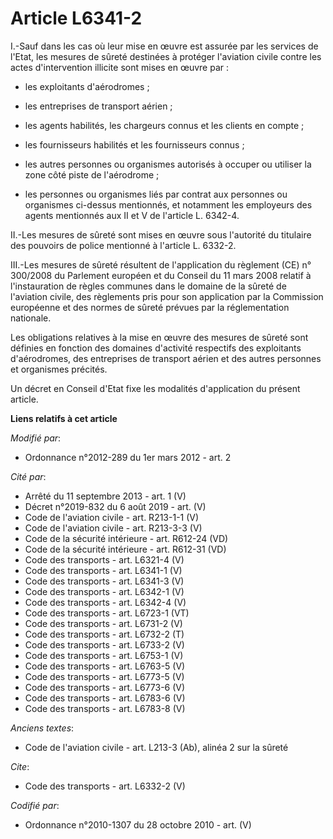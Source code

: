 # Article L6341-2

I.-Sauf dans les cas où leur mise en œuvre est assurée par les services de l'Etat, les mesures de sûreté destinées à protéger
l'aviation civile contre les actes d'intervention illicite sont mises en œuvre par :

- les exploitants d'aérodromes ;

- les entreprises de transport aérien ;

- les agents habilités, les chargeurs connus et les clients en compte ;

- les fournisseurs habilités et les fournisseurs connus ;

- les autres personnes ou organismes autorisés à occuper ou utiliser la zone côté piste de l'aérodrome ;

- les personnes ou organismes liés par contrat aux personnes ou organismes ci-dessus mentionnés, et notamment les employeurs
des agents mentionnés aux II et V de l'article L. 6342-4. 

II.-Les mesures de sûreté sont mises en œuvre sous l'autorité du titulaire des pouvoirs de police mentionné à l'article L.
6332-2.

III.-Les mesures de sûreté résultent de l'application du règlement (CE) n° 300/2008 du Parlement européen et du Conseil du 11
mars 2008 relatif à l'instauration de règles communes dans le domaine de la sûreté de l'aviation civile, des règlements pris
pour son application par la Commission européenne et des normes de sûreté prévues par la réglementation nationale. 

Les obligations relatives à la mise en œuvre des mesures de sûreté sont définies en fonction des domaines d'activité
respectifs des exploitants d'aérodromes, des entreprises de transport aérien et des autres personnes et organismes précités. 

Un décret en Conseil d'Etat fixe les modalités d'application du présent article.

**Liens relatifs à cet article**

_Modifié par_:

  - Ordonnance n°2012-289 du 1er mars 2012 - art. 2

_Cité par_:

  - Arrêté du 11 septembre 2013 - art. 1 (V)
  - Décret n°2019-832 du 6 août 2019 - art. (V)
  - Code de l'aviation civile - art. R213-1-1 (V)
  - Code de l'aviation civile - art. R213-3-3 (V)
  - Code de la sécurité intérieure - art. R612-24 (VD)
  - Code de la sécurité intérieure - art. R612-31 (VD)
  - Code des transports - art. L6321-4 (V)
  - Code des transports - art. L6341-1 (V)
  - Code des transports - art. L6341-3 (V)
  - Code des transports - art. L6342-1 (V)
  - Code des transports - art. L6342-4 (V)
  - Code des transports - art. L6723-1 (VT)
  - Code des transports - art. L6731-2 (V)
  - Code des transports - art. L6732-2 (T)
  - Code des transports - art. L6733-2 (V)
  - Code des transports - art. L6753-1 (V)
  - Code des transports - art. L6763-5 (V)
  - Code des transports - art. L6773-5 (V)
  - Code des transports - art. L6773-6 (V)
  - Code des transports - art. L6783-6 (V)
  - Code des transports - art. L6783-8 (V)

_Anciens textes_:

  - Code de l'aviation civile - art. L213-3 (Ab), alinéa 2 sur la sûreté

_Cite_:

  - Code des transports - art. L6332-2 (V)

_Codifié par_:

  - Ordonnance n°2010-1307 du 28 octobre 2010 - art. (V)
